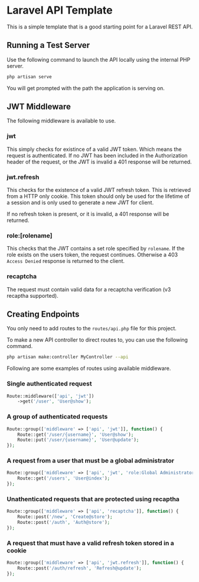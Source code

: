 # Laravel API Template

This is a simple template that is a good starting point for a Laravel REST API.

## Running a Test Server

Use the following command to launch the API locally using the internal PHP server.

```sh
php artisan serve
```

You will get prompted with the path the application is serving on.

## JWT Middleware

The following middleware is available to use.

### jwt

This simply checks for existince of a valid JWT token. Which means the request is authenticated. If no JWT has been included in the Authorization header of the request, or the JWT is invalid a 401 response will be returned.

### jwt.refresh

This checks for the existence of a valid JWT refresh token. This is retrieved from a HTTP only cookie. This token should only be used for the lifetime of a session and is only used to generate a new JWT for client.

If no refresh token is present, or it is invalid, a 401 response will be returned.

### role:[rolename]

This checks that the JWT contains a set role specified by `rolename`. If the role exists on the users token, the request continues. Otherwise a 403 `Access Denied` response is returned to the client.

### recaptcha

The request must contain valid data for a recaptcha verification (v3 recaptha supported).

## Creating Endpoints

You only need to add routes to the `routes/api.php` file for this project.

To make a new API controller to direct routes to, you can use the following command.

```sh
php artisan make:controller MyController --api
```

Following are some examples of routes using available middleware.

### Single authenticated request

```php
Route::middleware(['api', 'jwt'])
    ->get('/user', 'User@show');
```

### A group of authenticated requests

```php
Route::group(['middleware' => ['api', 'jwt']], function() {
    Route::get('/user/{username}', 'User@show');
    Route::put('/user/{username}', 'User@update');
});
```

### A request from a user that must be a global administrator

```php
Route::group(['middleware' => ['api', 'jwt', 'role:Global Administrator']], function() {
    Route::get('/users', 'User@index');
});
```

### Unathenticated requests that are protected using recaptha

```php
Route::group(['middleware' => ['api', 'recaptcha']], function() {
    Route::post('/new', 'Create@store');
    Route::post('/auth', 'Auth@store');
});
```

### A request that must have a valid refresh token stored in a cookie

```php
Route::group(['middleware' => ['api', 'jwt.refresh']], function() {
    Route::post('/auth/refresh', 'Refresh@update');
});
```

